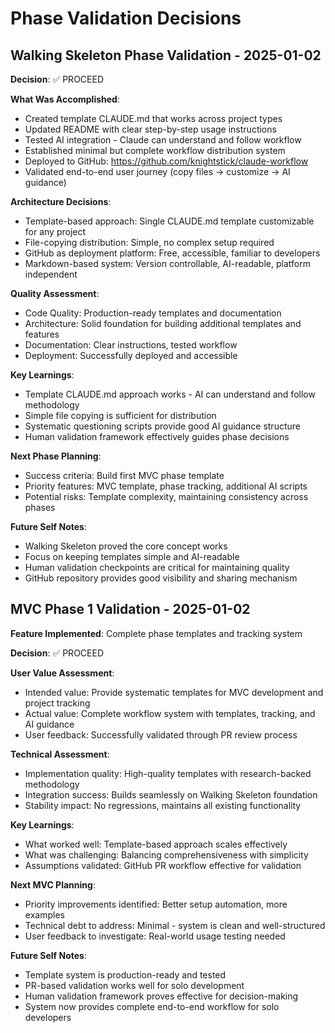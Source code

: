 # Phase Validation Decisions

## Walking Skeleton Phase Validation - 2025-01-02

**Decision**: ✅ PROCEED

**What Was Accomplished**:
- Created template CLAUDE.md that works across project types
- Updated README with clear step-by-step usage instructions
- Tested AI integration - Claude can understand and follow workflow
- Established minimal but complete workflow distribution system
- Deployed to GitHub: https://github.com/knightstick/claude-workflow
- Validated end-to-end user journey (copy files → customize → AI guidance)

**Architecture Decisions**:
- Template-based approach: Single CLAUDE.md template customizable for any project
- File-copying distribution: Simple, no complex setup required
- GitHub as deployment platform: Free, accessible, familiar to developers
- Markdown-based system: Version controllable, AI-readable, platform independent

**Quality Assessment**:
- Code Quality: Production-ready templates and documentation
- Architecture: Solid foundation for building additional templates and features
- Documentation: Clear instructions, tested workflow
- Deployment: Successfully deployed and accessible

**Key Learnings**:
- Template CLAUDE.md approach works - AI can understand and follow methodology
- Simple file copying is sufficient for distribution
- Systematic questioning scripts provide good AI guidance structure
- Human validation framework effectively guides phase decisions

**Next Phase Planning**:
- Success criteria: Build first MVC phase template
- Priority features: MVC template, phase tracking, additional AI scripts
- Potential risks: Template complexity, maintaining consistency across phases

**Future Self Notes**:
- Walking Skeleton proved the core concept works
- Focus on keeping templates simple and AI-readable
- Human validation checkpoints are critical for maintaining quality
- GitHub repository provides good visibility and sharing mechanism

## MVC Phase 1 Validation - 2025-01-02

**Feature Implemented**: Complete phase templates and tracking system

**Decision**: ✅ PROCEED

**User Value Assessment**:
- Intended value: Provide systematic templates for MVC development and project tracking
- Actual value: Complete workflow system with templates, tracking, and AI guidance
- User feedback: Successfully validated through PR review process

**Technical Assessment**:
- Implementation quality: High-quality templates with research-backed methodology
- Integration success: Builds seamlessly on Walking Skeleton foundation
- Stability impact: No regressions, maintains all existing functionality

**Key Learnings**:
- What worked well: Template-based approach scales effectively
- What was challenging: Balancing comprehensiveness with simplicity  
- Assumptions validated: GitHub PR workflow effective for validation

**Next MVC Planning**:
- Priority improvements identified: Better setup automation, more examples
- Technical debt to address: Minimal - system is clean and well-structured
- User feedback to investigate: Real-world usage testing needed

**Future Self Notes**:
- Template system is production-ready and tested
- PR-based validation works well for solo development
- Human validation framework proves effective for decision-making
- System now provides complete end-to-end workflow for solo developers